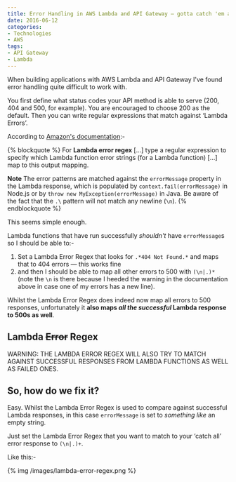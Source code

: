 ```yaml
---
title: Error Handling in AWS Lambda and API Gateway — gotta catch 'em all
date: 2016-06-12
categories:
- Technologies
- AWS
tags:
- API Gateway
- Lambda
---
```


When building applications with AWS Lambda and API Gateway I've found error handling quite difficult to work with.

You first define what status codes your API method is able to serve (200, 404 and 500, for example).  You are encouraged to choose 200 as the default.  Then you can write regular expressions that match against ‘Lambda Errors’.

According to [Amazon's documentation](http://docs.aws.amazon.com/apigateway/latest/developerguide/how-to-method-settings-execution-console.html):-

{% blockquote %}
For **Lambda error regex** […] type a regular expression to specify which Lambda function error strings (for a Lambda function) […] map to this output mapping.

**Note**
The error patterns are matched against the `errorMessage` property in the Lambda response, which is populated by `context.fail(errorMessage)` in Node.js or by `throw new MyException(errorMessage)` in Java.
Be aware of the fact that the `.\` pattern will not match any newline (`\n`).
{% endblockquote %}

This seems simple enough.

Lambda functions that have run successfully _shouldn't_ have `errorMessage`s so I should be able to:-

1. Set a Lambda Error Regex that looks for `.*404 Not Found.*` and maps that to 404 errors — this works fine
2. and then I should be able to map all other errors to 500 with `(\n|.)*` (note the `\n` is there because I heeded the warning in the documentation above in case one of my errors has a new line).

Whilst the Lambda Error Regex does indeed now map all errors to 500 responses, unfortunately it **also maps _all the successful_ Lambda response to 500s as well**.

## Lambda ~~Error~~ Regex

WARNING: THE LAMBDA ERROR REGEX WILL ALSO TRY TO MATCH AGAINST SUCCESSFUL RESPONSES FROM LAMBDA FUNCTIONS AS WELL AS FAILED ONES.

## So, how do we fix it?

Easy.  Whilst the Lambda Error Regex is used to compare against successful Lambda responses, in this case `errorMessage` is set to _something like_ an empty string.  

Just set the Lambda Error Regex that you want to match to your ‘catch all’ error response to `(\n|.)+`.

Like this:-

{% img /images/lambda-error-regex.png %}
